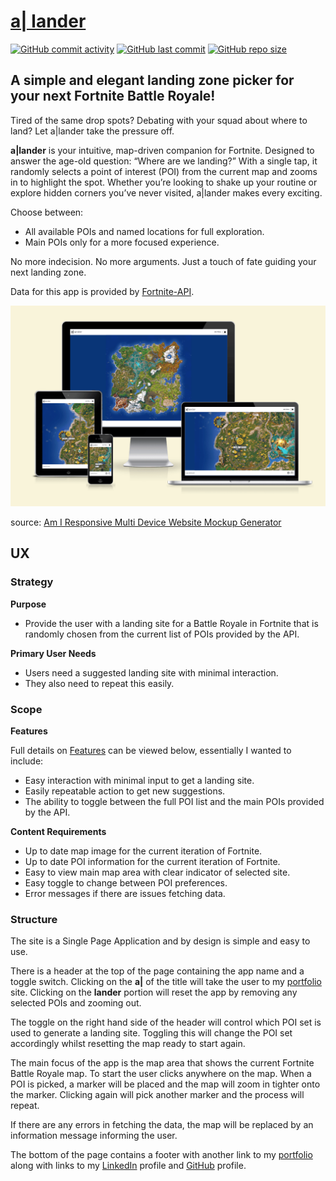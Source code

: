 # [a| lander](https://lander.apeskinian.com)

[![GitHub commit activity](https://img.shields.io/github/commit-activity/t/apeskinian/project_lander)](https://www.github.com/apeskinian/project_lander/commits/main)
[![GitHub last commit](https://img.shields.io/github/last-commit/apeskinian/project_lander)](https://www.github.com/apeskinian/project_lander/commits/main)
[![GitHub repo size](https://img.shields.io/github/repo-size/apeskinian/project_lander)](https://www.github.com/apeskinian/project_lander)

## A simple and elegant landing zone picker for your next Fortnite Battle Royale!

Tired of the same drop spots? Debating with your squad about where to land? Let a|lander take the pressure off.

**a|lander** is your intuitive, map-driven companion for Fortnite. Designed to answer the age-old question: “Where are we landing?” With a single tap, it randomly selects a point of interest (POI) from the current map and zooms in to highlight the spot. Whether you’re looking to shake up your routine or explore hidden corners you’ve never visited, a|lander makes every exciting.

Choose between:

-  All available POIs and named locations for full exploration.
-  Main POIs only for a more focused experience.

No more indecision. No more arguments. Just a touch of fate guiding your next landing zone.

Data for this app is provided by [Fortnite-API](https://fortnite-api.com/).

![screenshot](documentation/lander-mockup.png)

source: [Am I Responsive Multi Device Website Mockup Generator](https://ui.dev/amiresponsive?url=https://lander.apeskinian.com/)

## UX

### Strategy

**Purpose**
- Provide the user with a landing site for a Battle Royale in Fortnite that is randomly chosen from the current list of POIs provided by the API.

**Primary User Needs**
- Users need a suggested landing site with minimal interaction.
- They also need to repeat this easily.

### Scope

**Features**

Full details on [Features](#features) can be viewed below, essentially I wanted to include:
- Easy interaction with minimal input to get a landing site.
- Easily repeatable action to get new suggestions.
- The ability to toggle between the full POI list and the main POIs provided by the API.

**Content Requirements**

- Up to date map image for the current iteration of Fortnite.
- Up to date POI information for the current iteration of Fortnite.
- Easy to view main map area with clear indicator of selected site.
- Easy toggle to change between POI preferences.
- Error messages if there are issues fetching data.

### Structure

The site is a Single Page Application and by design is simple and easy to use.

There is a header at the top of the page containing the app name and a toggle switch. Clicking on the **a|** of the title will take the user to my [portfolio](https://www.apeskinian.com) site. Clicking on the **lander** portion will reset the app by removing any selected POIs and zooming out.

The toggle on the right hand side of the header will control which POI set is used to generate a landing site. Toggling this will change the POI set accordingly whilst resetting the map ready to start again.

The main focus of the app is the map area that shows the current Fortnite Battle Royale map. To start the user clicks anywhere on the map. When a POI is picked, a marker will be placed and the map will zoom in tighter onto the marker. Clicking again will pick another marker and the process will repeat.

If there are any errors in fetching the data, the map will be replaced by an information message informing the user.

The bottom of the page contains a footer with another link to my [portfolio](https://www.apeskinian.com) along with links to my [LinkedIn](https://www.linkedin.com/in/apeskinian/) profile and [GitHub](https://github.com/apeskinian) profile.